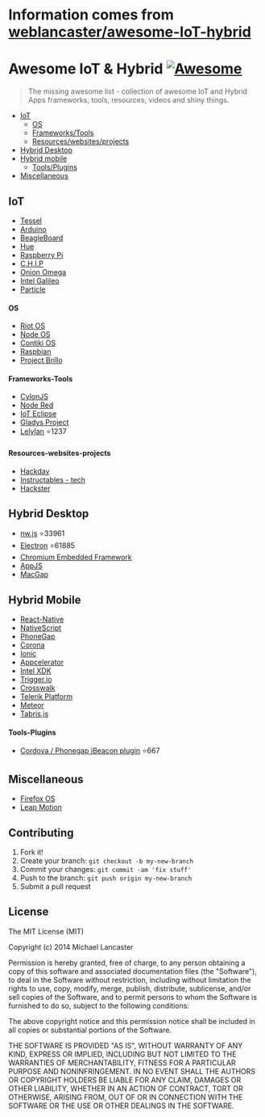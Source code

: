 # Information comes from [weblancaster/awesome-IoT-hybrid](https://github.com/weblancaster/awesome-IoT-hybrid)
# Awesome IoT & Hybrid [![Awesome](https://cdn.rawgit.com/sindresorhus/awesome/d7305f38d29fed78fa85652e3a63e154dd8e8829/media/badge.svg)](https://github.com/sindresorhus/awesome)

> The missing awesome list - collection of awesome IoT and Hybrid Apps frameworks, tools, resources, videos and shiny things.


- [IoT](#iot)
	- [OS](#os)
	- [Frameworks/Tools](#frameworks-tools)
	- [Resources/websites/projects](#resources-websites-projects)
- [Hybrid Desktop](#hybrid-desktop)
- [Hybrid mobile](#hybrid-mobile)
	- [Tools/Plugins](#tools-plugins)
- [Miscellaneous](#miscellaneous)

## IoT
- [Tessel](https://tessel.io/)
- [Arduino](http://www.arduino.cc/)
- [BeagleBoard](http://beagleboard.org/bone)
- [Hue](http://www.developers.meethue.com/)
- [Raspberry Pi](https://www.raspberrypi.org/)
- [C.H.I.P](https://www.kickstarter.com/projects/1598272670/chip-the-worlds-first-9-computer)
- [Onion Omega](https://www.kickstarter.com/projects/onion/onion-omega-invention-platform-for-the-internet-of/video_share)
- [Intel Galileo](http://www.intel.com/content/www/us/en/do-it-yourself/galileo-maker-quark-board.html)
- [Particle](https://www.particle.io/)

#### OS
- [Riot OS](http://www.riot-os.org/)
- [Node OS](https://node-os.com/)
- [Contiki OS](http://www.contiki-os.org/)
- [Raspbian](http://raspbian.org/)
- [Project Brillo](https://developers.google.com/brillo/)

#### Frameworks-Tools
- [CylonJS](http://cylonjs.com/)
- [Node Red](http://nodered.org/)
- [IoT Eclipse](http://iot.eclipse.org)
- [Gladys Project](http://gladysproject.com)
- [Lelylan](https://github.com/lelylan/lelylan) :star:1237

#### Resources-websites-projects
- [Hackday](https://hackaday.io/projects)
- [Instructables - tech](http://www.instructables.com/tag/type-id/category-technology/)
- [Hackster](http://www.hackster.io/)

## Hybrid Desktop

- [nw.js](https://github.com/nwjs/nw.js) :star:33961
- [Electron](https://github.com/atom/electron) :star:61885
- [Chromium Embedded Framework](https://bitbucket.org/chromiumembedded/cef)
- [AppJS](http://appjs.com/)
- [MacGap](https://github.com/MacGapProject)

## Hybrid Mobile

- [React-Native](http://facebook.github.io/react-native/)
- [NativeScript](https://www.nativescript.org/)
- [PhoneGap](http://phonegap.com/)
- [Corona](http://coronalabs.com/)
- [Ionic](http://ionicframework.com/)
- [Appcelerator](http://www.appcelerator.com/)
- [Intel XDK](https://software.intel.com/en-us/html5/tools)
- [Trigger.io](https://trigger.io/)
- [Crosswalk](https://crosswalk-project.org/)
- [Telerik Platform](http://www.telerik.com/platform)
- [Meteor](https://www.meteor.com/)
- [Tabris.js](https://tabrisjs.com/)

#### Tools-Plugins

- [Cordova / Phonegap iBeacon plugin](https://github.com/petermetz/cordova-plugin-ibeacon) :star:667

## Miscellaneous

- [Firefox OS](https://www.mozilla.org/en-US/firefox/os/)
- [Leap Motion](https://www.leapmotion.com/)

## Contributing

1. Fork it!
2. Create your branch: `git checkout -b my-new-branch`
3. Commit your changes: `git commit -am 'fix stuff'`
4. Push to the branch: `git push origin my-new-branch`
5. Submit a pull request


## License

The MIT License (MIT)

Copyright (c) 2014 Michael Lancaster

Permission is hereby granted, free of charge, to any person obtaining a copy
of this software and associated documentation files (the "Software"), to deal
in the Software without restriction, including without limitation the rights
to use, copy, modify, merge, publish, distribute, sublicense, and/or sell
copies of the Software, and to permit persons to whom the Software is
furnished to do so, subject to the following conditions:

The above copyright notice and this permission notice shall be included in all
copies or substantial portions of the Software.

THE SOFTWARE IS PROVIDED "AS IS", WITHOUT WARRANTY OF ANY KIND, EXPRESS OR
IMPLIED, INCLUDING BUT NOT LIMITED TO THE WARRANTIES OF MERCHANTABILITY,
FITNESS FOR A PARTICULAR PURPOSE AND NONINFRINGEMENT. IN NO EVENT SHALL THE
AUTHORS OR COPYRIGHT HOLDERS BE LIABLE FOR ANY CLAIM, DAMAGES OR OTHER
LIABILITY, WHETHER IN AN ACTION OF CONTRACT, TORT OR OTHERWISE, ARISING FROM,
OUT OF OR IN CONNECTION WITH THE SOFTWARE OR THE USE OR OTHER DEALINGS IN THE
SOFTWARE.

